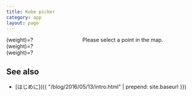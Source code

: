 ```yaml
---
title: Kobe picker
category: app
layout: page
---
```


<div id="map"></div>
<div style="display:flex">
 <div style="width:40%">
  <div id="hR"></div>
  <div>(weight)=<span id="wR">?</span></div>
  <div id="hG"></div>
  <div>(weight)=<span id="wG">?</span></div>
  <div id="hB"></div>
  <div>(weight)=<span id="wB">?</span></div>
 </div>
 <div style="width:60%">
  <div id="lname">Please select a point in the map.</div>
  <div id="hist"></div>
 </div>
</div>

<script src="{{ "/assets/d3.min.js" | prepend: site.baseurl }}"></script>
<script src="{{ "/assets/d3plus.js" | prepend: site.baseurl }}"></script>
<script src="{{ "/assets/axios.min.js" | prepend: site.baseurl }}"></script>
<script type="text/javascript">
var base = "{{ "/data" | prepend: site.baseurl }}/kobe_20160331";
var hist = d3plus.viz().container("#hist").type("bar").id("name").text("").x("age").y("value");

axios.get(base+"_rgb.json").then(function(resp){
	var proc = function(data, frag, hex){
		var feed = [];
		for(var i=0; i<data.length; i++){
			feed.push({ age:i, value:data[i], name:frag });
		}
		d3plus.viz().container(frag)
			.data(feed).type("bar")
			.id("name").x("age").y("value")
			.attrs([{"name":frag,"hex":hex}])
			.color("hex").draw();
	}
	proc(resp.data["R"], "#hR", "#ff0000");
	proc(resp.data["G"], "#hG", "#00ff00");
	proc(resp.data["B"], "#hB", "#0000ff");
});

function hex2(i){
	var u = i.toString(16);
	while(u.length < 2){
		u = "0"+u;
	}
	return u;
}

function expand(lkey){
	var lkey = new Number(lkey);
	axios.get(base+"_ages.json").then(function(resp){
		for(var r=0; r<resp.data.length; r++){
			var row = resp.data[r];
			if(row.lkey == lkey){
				document.getElementById("lname").innerHTML = row.name;
				document.getElementById("wR").innerHTML = row.wR;
				document.getElementById("wG").innerHTML = row.wG;
				document.getElementById("wB").innerHTML = row.wB;
				var data = [];
				for(var i=0; i<row.ages.length; i++){
					data.push({name:"population", age:i, value:row.ages[i]});
				}
				var hex = "#"+hex2(Math.floor(255*row.R))
					+hex2(Math.floor(255*row.G))
					+hex2(Math.floor(255*row.B));
				hist.data(data)
					.attrs([{"name":"population","hex":hex}])
					.color("hex")
					.draw();
				break;
			}
		}
	});
}

var map;
function initMap() {
	var smt = new google.maps.StyledMapType([{
		'stylers': [
			{'gamma': 0.8 },
			{ 'saturation': -100 },
			{ 'lightness': 20 }
		]
	}], { name: "monochrome" });
	map = new google.maps.Map(document.getElementById('map'));
	map.mapTypes.set("mono", smt);
	map.setMapTypeId("mono");
	map.fitBounds(new google.maps.LatLngBounds(
		new google.maps.LatLng(34.6504, 135.116),
		new google.maps.LatLng(34.7382, 135.2654)));
	axios.get(base + "_ages.json").then(function(resp){
		var info = new google.maps.InfoWindow();
		resp.data.forEach(function(row){
			var c = "rgb("+Math.floor(255*row.R)+","+Math.floor(255*row.G)+","+Math.floor(255*row.B)+")";
			var name = row.ku+" "+row.cho;
			var pos = new google.maps.LatLng(row.lat, row.lng);
			var p = new google.maps.Circle({
				center: pos,
				strokeColor: c,
				strokeOpacity: 0,
				fillColor: c,
				fillOpacity: 0.6,
				radius: 100,
				map: map});
			google.maps.event.addDomListener(p, "mouseover", function(){
				this.getMap().getDiv().setAttribute("title", row.name);
			});
			google.maps.event.addDomListener(p, "mouseout", function(){
				this.getMap().getDiv().removeAttribute("title");
			});
			google.maps.event.addDomListener(p, "click", function(o){
				info.close();
				info.setPosition(pos);
				info.setContent('<a href="{{ "/app/2016/05/15/kobe.html" | prepend: site.baseurl }}?area='+row.lkey+'">'+name+"</a><br>"+row.name);
				info.open(map);
				expand(row.lkey);
			});
		});
	})
}
</script>
<script async defer src="https://maps.googleapis.com/maps/api/js?key=AIzaSyBWG7RNe916URO79mZeYBiMFfORHoHQSG4&callback=initMap"></script>

See also
--------
- [はじめに]({{ "/blog/2016/05/13/intro.html" | prepend: site.baseurl }})
